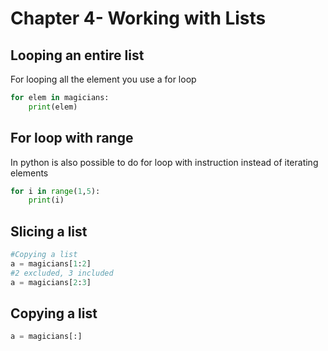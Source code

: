 # Chapter 4- Working with Lists

## Looping an entire list

For looping all the element you use a for loop

```python
for elem in magicians:
    print(elem)
```

## For loop with range

In python is also possible to do for loop with instruction instead of iterating elements

```python
for i in range(1,5):
    print(i)
```

## Slicing a list

```python
#Copying a list
a = magicians[1:2]
#2 excluded, 3 included
a = magicians[2:3]
```

## Copying a list

```python
a = magicians[:]
```
